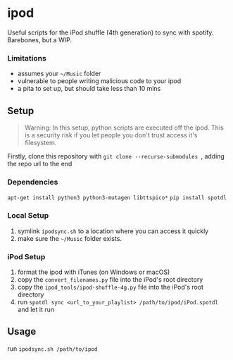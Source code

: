 # ipod
Useful scripts for the iPod shuffle (4th generation) to sync with spotify.
Barebones, but a WIP.

### Limitations
* assumes your `~/Music` folder
* vulnerable to people writing malicious code to your ipod
* a pita to set up, but should take less than 10 mins

## Setup
> Warning: In this setup, python scripts are executed off the ipod. This is a security risk if you let people you don't trust access it's filesystem.

Firstly, clone this repository with `git clone --recurse-submodules `, adding the repo url to the end

### Dependencies
`apt-get install python3 python3-mutagen libttspico*`
`pip install spotdl`


### Local Setup

1. symlink `ipodsync.sh` to a location where you can access it quickly
2. make sure the `~/Music` folder exists.

### iPod Setup

1. format the ipod with iTunes (on Windows or macOS)
2. copy the `convert_filenames.py` file into the iPod's root directory
3. copy the `ipod_tools/ipod-shuffle-4g.py` file into the iPod's root directory
4. run `spotdl sync <url_to_your_playlist> /path/to/ipod/iPod.spotdl` and let it run

## Usage
run `ipodsync.sh /path/to/ipod`
